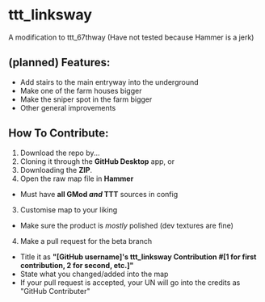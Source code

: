 # ttt_linksway
A modification to ttt_67thway (Have not tested because Hammer is a jerk)

## (planned) Features:
- Add stairs to the main entryway into the underground  
- Make one of the farm houses bigger  
- Make the sniper spot in the farm bigger  
- Other general improvements

## How To Contribute:
1. Download the repo by...  
  1. Cloning it through the **GitHub Desktop** app, or  
  2. Downloading the **ZIP**.  
2. Open the raw map file in **Hammer**
  - Must have **all GMod _and_ TTT** sources in config
3. Customise map to your liking
  - Make sure the product is *mostly* polished (dev textures are fine)
4. Make a pull request for the beta branch
  - Title it as **"[GitHub username]'s ttt_linksway Contribution #[1 for first contribution, 2 for second, etc.]"**
  - State what you changed/added into the map
  - If your pull request is accepted, your UN will go into the credits as "GitHub Contributer"
